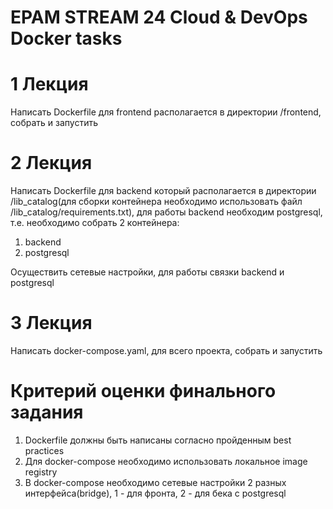 # EPAM STREAM 24 Cloud & DevOps Docker tasks
# 1 Лекция
Написать Dockerfile для frontend располагается в директории /frontend, собрать и запустить
# 2 Лекция
Написать Dockerfile для backend который располагается в директории /lib_catalog(для сборки контейнера необходимо использовать файл /lib_catalog/requirements.txt), для работы backend необходим postgresql, т.е. необходимо собрать 2 контейнера:
1. backend
2. postgresql

Осуществить сетевые настройки, для работы связки backend и postgresql
# 3 Лекция
Написать docker-compose.yaml, для всего проекта, собрать и запустить

# Критерий оценки финального задания
1. Dockerfile должны быть написаны согласно пройденным best practices
2. Для docker-compose необходимо использовать локальное image registry
3. В docker-compose необходимо сетевые настройки 2 разных интерфейса(bridge), 1 - для фронта, 2 - для бека с postgresql
